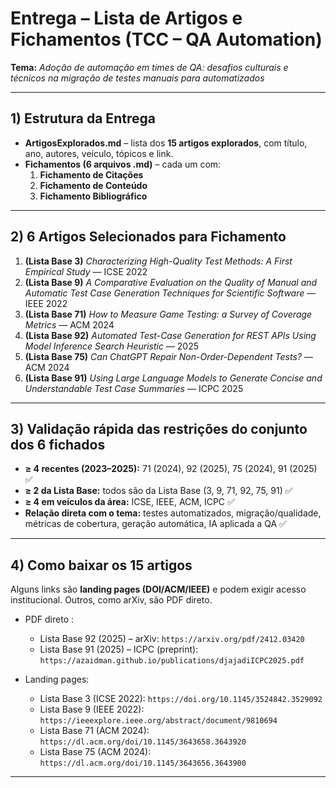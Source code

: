# Entrega – Lista de Artigos e Fichamentos (TCC – QA Automation)
**Tema:** *Adoção de automação em times de QA: desafios culturais e técnicos na migração de testes manuais para automatizados*

---

## 1) Estrutura da Entrega 
- **ArtigosExplorados.md** – lista dos **15 artigos explorados**, com título, ano, autores, veículo, tópicos e link.
- **Fichamentos (6 arquivos .md)** – cada um com:
  1. **Fichamento de Citações**
  2. **Fichamento de Conteúdo**
  3. **Fichamento Bibliográfico** 

---

## 2) 6 Artigos Selecionados para Fichamento


1. **(Lista Base 3)** *Characterizing High-Quality Test Methods: A First Empirical Study* — ICSE 2022  
2. **(Lista Base 9)** *A Comparative Evaluation on the Quality of Manual and Automatic Test Case Generation Techniques for Scientific Software* — IEEE 2022  
3. **(Lista Base 71)** *How to Measure Game Testing: a Survey of Coverage Metrics* — ACM 2024  
4. **(Lista Base 92)** *Automated Test-Case Generation for REST APIs Using Model Inference Search Heuristic* — 2025  
5. **(Lista Base 75)** *Can ChatGPT Repair Non-Order-Dependent Tests?* — ACM 2024  
6. **(Lista Base 91)** *Using Large Language Models to Generate Concise and Understandable Test Case Summaries* — ICPC 2025



---

## 3) Validação rápida das restrições do conjunto dos 6 fichados
- **≥ 4 recentes (2023–2025):** 71 (2024), 92 (2025), 75 (2024), 91 (2025) ✅
- **≥ 2 da Lista Base:** todos são da Lista Base (3, 9, 71, 92, 75, 91) ✅
- **≥ 4 em veículos da área:** ICSE, IEEE, ACM, ICPC ✅
- **Relação direta com o tema:** testes automatizados, migração/qualidade, métricas de cobertura, geração automática, IA aplicada a QA ✅

---

## 4) Como baixar os 15 artigos
Alguns links são **landing pages (DOI/ACM/IEEE)** e podem exigir acesso institucional. Outros, como arXiv, são PDF direto.

- PDF direto :
  - Lista Base 92 (2025) – arXiv: `https://arxiv.org/pdf/2412.03420`
  - Lista Base 91 (2025) – ICPC (preprint): `https://azaidman.github.io/publications/djajadiICPC2025.pdf`

- Landing pages:
  - Lista Base 3 (ICSE 2022): `https://doi.org/10.1145/3524842.3529092`
  - Lista Base 9 (IEEE 2022): `https://ieeexplore.ieee.org/abstract/document/9810694`
  - Lista Base 71 (ACM 2024): `https://dl.acm.org/doi/10.1145/3643658.3643920`
  - Lista Base 75 (ACM 2024): `https://dl.acm.org/doi/10.1145/3643656.3643900`


---

